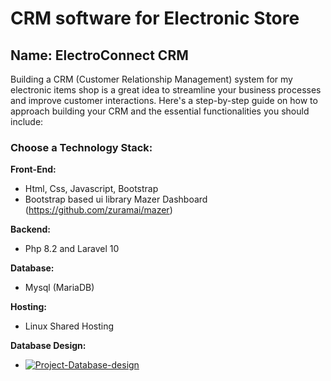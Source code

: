 <!DOCTYPE html>
<html>
<head>
</head>
<body>
    <h1>CRM software for Electronic Store</h1>
    <h2>Name: ElectroConnect CRM</h2>
    <p>Building a CRM (Customer Relationship Management) system for my electronic items shop is a great idea to streamline your business processes and improve customer interactions. Here's a step-by-step guide on how to approach building your CRM and the essential functionalities you should include:</p>
    <h3>Choose a Technology Stack:</h3>
    <p><strong>Front-End:</strong></p>
    <ul>
        <li>Html, Css, Javascript, Bootstrap</li>
        <li>Bootstrap based ui library Mazer Dashboard (<a href="https://github.com/zuramai/mazer">https://github.com/zuramai/mazer</a>)</li>
    </ul>
    <p><strong>Backend:</strong></p>
    <ul>
        <li>Php 8.2 and Laravel 10</li>
    </ul>
    <p><strong>Database:</strong></p>
    <ul>
        <li>Mysql (MariaDB)</li>
    </ul>
    <p><strong>Hosting:</strong></p>
    <ul>
        <li>Linux Shared Hosting</li>
    </ul>
    <p><strong>Database Design:</strong></p>
    <ul>
        <li><a href="https://ibb.co/SmzCbRn"><img src="https://i.ibb.co/4SHrzPT/Project-Database-design.jpg" alt="Project-Database-design" border="0"></a></li>
    </ul>

</body>
</html>

